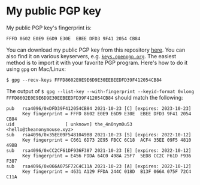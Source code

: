 # My public PGP key

My public PGP key's fingerprint is:

```
FFFD 8602 E0E9 E6D9 E30E  EBEE DFD3 9F41 2054 CB84
```

You can download my public PGP key from this repository [here](https://raw.githubusercontent.com/theanonymousexyz/pgp-public-key/main/pgp.asc). You can also find it on various keyservers, e.g. [`keys.openpgp.org`](https://keys.openpgp.org/vks/v1/by-fingerprint/FFFD8602E0E9E6D9E30EEBEEDFD39F412054CB84). The easiest method is to import it with your favorite PGP program. Here's how to do it using `gpg` on Mac/Linux:

```
$ gpg --recv-keys FFFD8602E0E9E6D9E30EEBEEDFD39F412054CB84
```

The output of `$ gpg --list-key --with-fingerprint --keyid-format 0xlong FFFD8602E0E9E6D9E30EEBEEDFD39F412054CB84` should match the following:

```
pub   rsa4096/0xDFD39F412054CB84 2021-10-23 [C] [expires: 2023-10-23]
      Key fingerprint = FFFD 8602 E0E9 E6D9 E30E  EBEE DFD3 9F41 2054 CB84
uid                   [ unknown] the_4n0nym0u53 <hello@theanonymouse.xyz>
sub   rsa4096/0x35EE09F5481049BB 2021-10-23 [S] [expires: 2022-10-12]
      Key fingerprint = C661 6D73 2E95 FBCC 6C18  ACF4 35EE 09F5 4810 49BB
sub   rsa4096/0xCC2CF61DF936F387 2021-10-23 [E] [expires: 2022-10-12]
      Key fingerprint = E456 FDDA 64C0 498A 25F7  5ED8 CC2C F61D F936 F387
sub   rsa4096/0x066A075F72C4C11A 2021-10-23 [A] [expires: 2022-10-12]
      Key fingerprint = 4631 A129 FFDA 244C 018D  B13F 066A 075F 72C4 C11A
```
